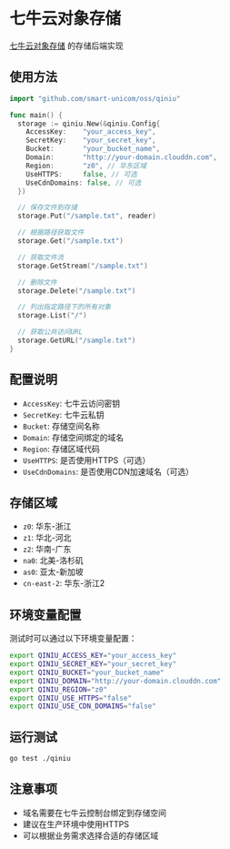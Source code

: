 # 七牛云对象存储

[七牛云对象存储](https://www.qiniu.com/products/kodo) 的存储后端实现

## 使用方法

```go
import "github.com/smart-unicom/oss/qiniu"

func main() {
  storage := qiniu.New(&qiniu.Config{
    AccessKey:    "your_access_key",
    SecretKey:    "your_secret_key",
    Bucket:       "your_bucket_name",
    Domain:       "http://your-domain.clouddn.com",
    Region:       "z0", // 华东区域
    UseHTTPS:     false, // 可选
    UseCdnDomains: false, // 可选
  })

  // 保存文件到存储
  storage.Put("/sample.txt", reader)

  // 根据路径获取文件
  storage.Get("/sample.txt")

  // 获取文件流
  storage.GetStream("/sample.txt")

  // 删除文件
  storage.Delete("/sample.txt")

  // 列出指定路径下的所有对象
  storage.List("/")

  // 获取公共访问URL
  storage.GetURL("/sample.txt")
}
```

## 配置说明

- `AccessKey`: 七牛云访问密钥
- `SecretKey`: 七牛云私钥
- `Bucket`: 存储空间名称
- `Domain`: 存储空间绑定的域名
- `Region`: 存储区域代码
- `UseHTTPS`: 是否使用HTTPS（可选）
- `UseCdnDomains`: 是否使用CDN加速域名（可选）

## 存储区域

- `z0`: 华东-浙江
- `z1`: 华北-河北
- `z2`: 华南-广东
- `na0`: 北美-洛杉矶
- `as0`: 亚太-新加坡
- `cn-east-2`: 华东-浙江2

## 环境变量配置

测试时可以通过以下环境变量配置：

```bash
export QINIU_ACCESS_KEY="your_access_key"
export QINIU_SECRET_KEY="your_secret_key"
export QINIU_BUCKET="your_bucket_name"
export QINIU_DOMAIN="http://your-domain.clouddn.com"
export QINIU_REGION="z0"
export QINIU_USE_HTTPS="false"
export QINIU_USE_CDN_DOMAINS="false"
```

## 运行测试

```bash
go test ./qiniu
```

## 注意事项

- 域名需要在七牛云控制台绑定到存储空间
- 建议在生产环境中使用HTTPS
- 可以根据业务需求选择合适的存储区域

